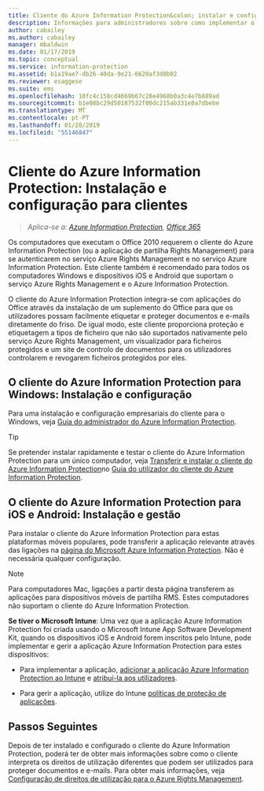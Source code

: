 ```yaml
---
title: Cliente do Azure Information Protection&colon; instalar e configurar
description: Informações para administradores sobre como implementar o cliente do Azure Information Protection em dispositivos móveis e computadores Windows.
author: cabailey
ms.author: cabailey
manager: mbaldwin
ms.date: 01/17/2019
ms.topic: conceptual
ms.service: information-protection
ms.assetid: b1a19ae7-db26-40da-9e21-6620af3d0b02
ms.reviewer: esaggese
ms.suite: ems
ms.openlocfilehash: 10fc4c158cd4669b67c28e4968b0a3c4e7b889ad
ms.sourcegitcommit: b1e08bc29d50187532f00dc215ab331e0a7dbebe
ms.translationtype: MT
ms.contentlocale: pt-PT
ms.lasthandoff: 01/28/2019
ms.locfileid: "55146847"
---
```

# <a name="azure-information-protection-client-installation-and-configuration-for-clients"></a>Cliente do Azure Information Protection: Instalação e configuração para clientes

>*Aplica-se a: [Azure Information Protection](https://azure.microsoft.com/pricing/details/information-protection), [Office 365](https://download.microsoft.com/download/E/C/F/ECF42E71-4EC0-48FF-AA00-577AC14D5B5C/Azure_Information_Protection_licensing_datasheet_EN-US.pdf)*

Os computadores que executam o Office 2010 requerem o cliente do Azure Information Protection (ou a aplicação de partilha Rights Management) para se autenticarem no serviço Azure Rights Management e no serviço Azure Information Protection. Este cliente também é recomendado para todos os computadores Windows e dispositivos iOS e Android que suportam o serviço Azure Rights Management e o Azure Information Protection. 

O cliente do Azure Information Protection integra-se com aplicações do Office através da instalação de um suplemento do Office para que os utilizadores possam facilmente etiquetar e proteger documentos e e-mails diretamente do friso. De igual modo, este cliente proporciona proteção e etiquetagem a tipos de ficheiro que não são suportados nativamente pelo serviço Azure Rights Management, um visualizador para ficheiros protegidos e um site de controlo de documentos para os utilizadores controlarem e revogarem ficheiros protegidos por eles.

## <a name="the-azure-information-protection-client-for-windows-installation-and-configuration"></a>O cliente do Azure Information Protection para Windows: Instalação e configuração
Para uma instalação e configuração empresariais do cliente para o Windows, veja [Guia do administrador do Azure Information Protection](./rms-client/client-admin-guide.md).

> [!TIP]
> Se pretender instalar rapidamente e testar o cliente do Azure Information Protection para um único computador, veja [Transferir e instalar o cliente do Azure Information Protection](./rms-client/install-client-app.md)no [Guia do utilizador do cliente do Azure Information Protection](./rms-client/client-user-guide.md).

## <a name="the-azure-information-protection-client-for-ios-and-android-installation-and-management"></a>O cliente do Azure Information Protection para iOS e Android: Instalação e gestão
Para instalar o cliente do Azure Information Protection para estas plataformas móveis populares, pode transferir a aplicação relevante através das ligações na [página do Microsoft Azure Information Protection](https://go.microsoft.com/fwlink/?LinkId=303970). Não é necessária qualquer configuração.

> [!NOTE]
> Para computadores Mac, ligações a partir desta página transferem as aplicações para dispositivos móveis de partilha RMS. Estes computadores não suportam o cliente do Azure Information Protection.

**Se tiver o Microsoft Intune**: Uma vez que a aplicação Azure Information Protection foi criada usando o Microsoft Intune App Software Development Kit, quando os dispositivos iOS e Android forem inscritos pelo Intune, pode implementar e gerir a aplicação Azure Information Protection para estes dispositivos:

- Para implementar a aplicação, [adicionar a aplicação Azure Information Protection ao Intune](/intune/apps-add) e [atribuí-la aos utilizadores](/intune/apps-deploy).

- Para gerir a aplicação, utilize do Intune [políticas de proteção de aplicações](/intune/app-protection-policies).

## <a name="next-steps"></a>Passos Seguintes

Depois de ter instalado e configurado o cliente do Azure Information Protection, poderá ter de obter mais informações sobre como o cliente interpreta os direitos de utilização diferentes que podem ser utilizados para proteger documentos e e-mails. Para obter mais informações, veja [Configuração de direitos de utilização para o Azure Rights Management](configure-usage-rights.md).
